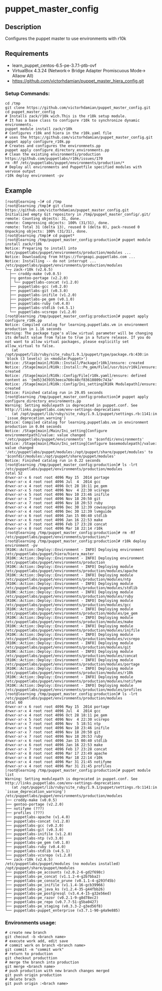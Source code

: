 # puppet_master_config

Description
-----------
Configures the puppet master to use environments with r10k

Requirements
------------

  - learn_puppet_centos-6.5-pe-3.7.1-ptb-ovf
  - VirtualBox 4.3.24 (Network-> Bridge Adapter Promiscuous Mode-> Allaow All)
  - https://github.com/victorhdamian/puppet_master_hiera_config.git

### Setup Commands:

    cd /tmp
    git clone https://github.com/victorhdamian/puppet_master_config.git
    cd puppet_master_config
    # Installs zack/r10k wich.This is the r10k setup module. 
    # It has a base class to configure r10k to synchronize dynamic environments. 
    puppet module install zack/r10k
    # Configures r10k and hiera in the r10k.yaml file
    # uses the https://github.com/victorhdamian/puppet_master_config.git
    puppet apply configure_r10k.pp
    # Creates and configures the environmnets.pp
    puppet apply configure_directory_environments.pp
    # Clean the existing environments/production https://github.com/puppetlabs/r10k/issues/170
    rm -Rf /etc/puppetlabs/puppet/environments/production/*
    # Deploy all environments and Puppetfile specified modules with vervose output 
    r10k deploy environment -pv


Example
-------

    [root@learning ~]# cd /tmp
    [root@learning /tmp]# git clone https://github.com/victorhdamian/puppet_master_config.git
    Initialized empty Git repository in /tmp/puppet_master_config/.git/
    remote: Counting objects: 31, done.
    remote: Compressing objects: 100% (31/31), done.
    remote: Total 31 (delta 13), reused 0 (delta 0), pack-reused 0
    Unpacking objects: 100% (31/31), done.
    [root@learning /tmp]# cd puppet*
    [root@learning /tmp/puppet_master_config:production]# puppet module install zack/r10k
    Notice: Preparing to install into /etc/puppetlabs/puppet/environments/production/modules ...
    Notice: Downloading from https://forgeapi.puppetlabs.com ...
    Notice: Installing -- do not interrupt ...
    /etc/puppetlabs/puppet/environments/production/modules
    └─┬ zack-r10k (v2.6.5)
      ├── croddy-make (v0.0.5)
      ├─┬ gentoo-portage (v2.2.0)
      │ └── puppetlabs-concat (v1.2.0)
      ├── puppetlabs-gcc (v0.2.0)
      ├── puppetlabs-git (v0.3.0)
      ├── puppetlabs-inifile (v1.2.0)
      ├── puppetlabs-pe_gem (v0.1.0)
      ├── puppetlabs-ruby (v0.4.0)
      ├── puppetlabs-stdlib (v4.5.1)
      └── puppetlabs-vcsrepo (v1.2.0)
    [root@learning /tmp/puppet_master_config:production]# puppet apply configure_r10k.pp
    Notice: Compiled catalog for learning.puppetlabs.vm in environment production in 1.16 seconds
    Warning: The package type's allow_virtual parameter will be changing its default value from false to true in a future release. If you do not want to allow virtual packages, please explicitly set allow_virtual to false.
       (at /opt/puppet/lib/ruby/site_ruby/1.9.1/puppet/type/package.rb:430:in `block (3 levels) in <module:Puppet>')
    Notice: /Stage[main]/R10k::Install/Package[r10k]/ensure: created
    Notice: /Stage[main]/R10k::Install::Pe_gem/File[/usr/bin/r10k]/ensure: created
    Notice: /Stage[main]/R10k::Config/File[r10k.yaml]/ensure: defined content as '{md5}3d39353eeca760c48cf83610809c743a'
    Notice: /Stage[main]/R10k::Config/Ini_setting[R10k Modulepath]/ensure: created
    Notice: Finished catalog run in 29.05 seconds
    [root@learning /tmp/puppet_master_config:production]# puppet apply configure_directory_environments.pp
    Warning: Setting modulepath is deprecated in puppet.conf. See http://links.puppetlabs.com/env-settings-deprecations
       (at /opt/puppet/lib/ruby/site_ruby/1.9.1/puppet/settings.rb:1141:in `issue_deprecation_warning')
    Notice: Compiled catalog for learning.puppetlabs.vm in environment production in 0.04 seconds
    Notice: /Stage[main]/Main/Ini_setting[Configure environmentpath]/value: value changed '/etc/puppetlabs/puppet/environments' to '$confdir/environments'
    Notice: /Stage[main]/Main/Ini_setting[Configure basemodulepath]/value: value changed '/etc/puppetlabs/puppet/modules:/opt/puppet/share/puppet/modules' to '$confdir/modules:/opt/puppet/share/puppet/modules'
    Notice: Finished catalog run in 0.22 seconds
    [root@learning /tmp/puppet_master_config:production]# ls -lrt /etc/puppetlabs/puppet/environments/production/modules
    total 52
    drwxr-xr-x 6 root root 4096 May 15  2014 portage
    drwxr-xr-x 4 root root 4096 Jul  4  2014 gcc
    drwxr-xr-x 4 root root 4096 Oct 28 18:11 pe_gem
    drwxr-xr-x 5 root root 4096 Nov  4 22:30 vcsrepo
    drwxr-xr-x 5 root root 4096 Nov 10 23:46 inifile
    drwxr-xr-x 7 root root 4096 Nov 18 20:50 git
    drwxr-xr-x 7 root root 4096 Nov 18 20:53 ruby
    drwxr-xr-x 4 root root 4096 Dec 30 12:39 cowsayings
    drwxr-xr-x 4 root root 4096 Dec 30 12:39 lvmguide
    drwxr-xr-x 6 root root 4096 Jan 15 00:40 stdlib
    drwxr-xr-x 6 root root 4096 Jan 16 22:53 make
    drwxr-xr-x 7 root root 4096 Feb 17 23:28 concat
    drwxr-xr-x 8 root root 4096 Mar 18 22:14 r10k
    [root@learning /tmp/puppet_master_config:production]# rm -Rf /etc/puppetlabs/puppet/environments/production/*
    [root@learning /tmp/puppet_master_config:production]# r10k deploy environment -pv
    [R10K::Action::Deploy::Environment - INFO] Deploying environment /etc/puppetlabs/puppet/hiera/hiera_master
    [R10K::Action::Deploy::Environment - INFO] Deploying environment /etc/puppetlabs/puppet/environments/production
    [R10K::Action::Deploy::Environment - INFO] Deploying module /etc/puppetlabs/puppet/environments/production/modules/apache
    [R10K::Action::Deploy::Environment - INFO] Deploying module /etc/puppetlabs/puppet/environments/production/modules/ntp
    [R10K::Action::Deploy::Environment - INFO] Deploying module /etc/puppetlabs/puppet/environments/production/modules/stdlib
    [R10K::Action::Deploy::Environment - INFO] Deploying module /etc/puppetlabs/puppet/environments/production/modules/ruby
    [R10K::Action::Deploy::Environment - INFO] Deploying module /etc/puppetlabs/puppet/environments/production/modules/gcc
    [R10K::Action::Deploy::Environment - INFO] Deploying module /etc/puppetlabs/puppet/environments/production/modules/pe_gem
    [R10K::Action::Deploy::Environment - INFO] Deploying module /etc/puppetlabs/puppet/environments/production/modules/make
    [R10K::Action::Deploy::Environment - INFO] Deploying module /etc/puppetlabs/puppet/environments/production/modules/inifile
    [R10K::Action::Deploy::Environment - INFO] Deploying module /etc/puppetlabs/puppet/environments/production/modules/vcsrepo
    [R10K::Action::Deploy::Environment - INFO] Deploying module /etc/puppetlabs/puppet/environments/production/modules/git
    [R10K::Action::Deploy::Environment - INFO] Deploying module /etc/puppetlabs/puppet/environments/production/modules/concat
    [R10K::Action::Deploy::Environment - INFO] Deploying module /etc/puppetlabs/puppet/environments/production/modules/portage
    [R10K::Action::Deploy::Environment - INFO] Deploying module /etc/puppetlabs/puppet/environments/production/modules/r10k
    [R10K::Action::Deploy::Environment - INFO] Deploying module /etc/puppetlabs/puppet/environments/production/modules/notifyme
    [R10K::Action::Deploy::Environment - INFO] Deploying module /etc/puppetlabs/puppet/environments/production/modules/profiles
    [root@learning /tmp/puppet_master_config:production]# ls -lrt /etc/puppetlabs/puppet/environments/production/modules
    total 60
    drwxr-xr-x 6 root root 4096 May 15  2014 portage
    drwxr-xr-x 4 root root 4096 Jul  4  2014 gcc
    drwxr-xr-x 4 root root 4096 Oct 28 18:11 pe_gem
    drwxr-xr-x 5 root root 4096 Nov  4 22:30 vcsrepo
    drwxr-xr-x 7 root root 4096 Nov  5 18:51 ntp
    drwxr-xr-x 5 root root 4096 Nov 10 23:46 inifile
    drwxr-xr-x 7 root root 4096 Nov 18 20:50 git
    drwxr-xr-x 7 root root 4096 Nov 18 20:53 ruby
    drwxr-xr-x 6 root root 4096 Jan 15 00:40 stdlib
    drwxr-xr-x 6 root root 4096 Jan 16 22:53 make
    drwxr-xr-x 7 root root 4096 Feb 17 23:28 concat
    drwxr-xr-x 8 root root 4096 Mar 17 23:49 apache
    drwxr-xr-x 8 root root 4096 Mar 18 22:14 r10k
    drwxr-xr-x 4 root root 4096 Mar 31 21:45 notifyme
    drwxr-xr-x 4 root root 4096 Mar 31 21:45 profiles
    [root@learning /tmp/puppet_master_config:production]# puppet module list
    Warning: Setting modulepath is deprecated in puppet.conf. See http://links.puppetlabs.com/env-settings-deprecations
       (at /opt/puppet/lib/ruby/site_ruby/1.9.1/puppet/settings.rb:1141:in `issue_deprecation_warning')
    /etc/puppetlabs/puppet/environments/production/modules
    ├── croddy-make (v0.0.5)
    ├── gentoo-portage (v2.2.0)
    ├── notifyme (???)
    ├── profiles (???)
    ├── puppetlabs-apache (v1.4.0)
    ├── puppetlabs-concat (v1.2.0)
    ├── puppetlabs-gcc (v0.2.0)
    ├── puppetlabs-git (v0.3.0)
    ├── puppetlabs-inifile (v1.2.0)
    ├── puppetlabs-ntp (v3.3.0)
    ├── puppetlabs-pe_gem (v0.1.0)
    ├── puppetlabs-ruby (v0.4.0)
    ├── puppetlabs-stdlib (v4.5.1)
    ├── puppetlabs-vcsrepo (v1.2.0)
    └── zack-r10k (v2.6.5)
    /etc/puppetlabs/puppet/modules (no modules installed)
    /opt/puppet/share/puppet/modules
    ├── puppetlabs-pe_accounts (v2.0.2-6-gd2f698c)
    ├── puppetlabs-pe_concat (v1.1.2-4-g2b7bba2)
    ├── puppetlabs-pe_console_prune (v0.1.1-4-g293f45b)
    ├── puppetlabs-pe_inifile (v1.1.4-16-gcb39966)
    ├── puppetlabs-pe_java_ks (v1.2.4-35-g44fbb26)
    ├── puppetlabs-pe_postgresql (v3.4.4-15-g32e56ed)
    ├── puppetlabs-pe_razor (v0.2.1-9-g8d78ec2)
    ├── puppetlabs-pe_repo (v0.7.7-51-g5ba0427)
    ├── puppetlabs-pe_staging (v0.3.3-2-g3ed56f8)
    └── puppetlabs-puppet_enterprise (v3.7.1-90-g4a9e885)
    
### Environments usage:

    # create new branch
    git checout -b <branch name>
    # execute work add, edit save
    # commit work on branch <branch name>
    git commit -m "commit work"
    # return to production
    git checkout producttion
    # merge the branch into production
    git merge <branch name>
    # push production with new branch changes merged
    git push origin production
    # delete brach
    git push origin :<brach name>

      
